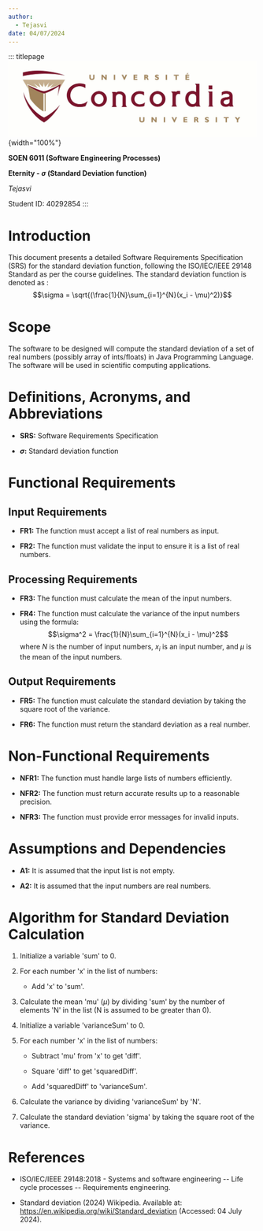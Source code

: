 ```yaml
---
author:
  - Tejasvi
date: 04/07/2024
---
```


::: titlepage
![image](University_logo.jpg){width="100%"}

**SOEN 6011 (Software Engineering Processes)**

**Eternity - $\sigma$ (Standard Deviation function)**

_Tejasvi_

Student ID: 40292854
:::

# Introduction

This document presents a detailed Software Requirements Specification
(SRS) for the standard deviation function, following the ISO/IEC/IEEE
29148 Standard as per the course guidelines. The standard deviation
function is denoted as :
$$\sigma = \sqrt{(\frac{1}{N}\sum_{i=1}^{N}(x_i - \mu)^2)}$$

# Scope

The software to be designed will compute the standard deviation of a set
of real numbers (possibly array of ints/floats) in Java Programming
Language. The software will be used in scientific computing
applications.

# Definitions, Acronyms, and Abbreviations

- **SRS:** Software Requirements Specification

- **$\sigma$:** Standard deviation function

# Functional Requirements

## Input Requirements

- **FR1:** The function must accept a list of real numbers as input.

- **FR2:** The function must validate the input to ensure it is a list
  of real numbers.

## Processing Requirements

- **FR3:** The function must calculate the mean of the input numbers.

- **FR4:** The function must calculate the variance of the input
  numbers using the formula:
  $$\sigma^2 = \frac{1}{N}\sum_{i=1}^{N}(x_i - \mu)^2$$ where $N$ is
  the number of input numbers, $x_i$ is an input number, and $\mu$ is
  the mean of the input numbers.

## Output Requirements

- **FR5:** The function must calculate the standard deviation by
  taking the square root of the variance.

- **FR6:** The function must return the standard deviation as a real
  number.

# Non-Functional Requirements

- **NFR1:** The function must handle large lists of numbers
  efficiently.

- **NFR2:** The function must return accurate results up to a
  reasonable precision.

- **NFR3:** The function must provide error messages for invalid
  inputs.

# Assumptions and Dependencies

- **A1:** It is assumed that the input list is not empty.

- **A2:** It is assumed that the input numbers are real numbers.

# Algorithm for Standard Deviation Calculation

1.  Initialize a variable 'sum' to 0.

2.  For each number 'x' in the list of numbers:

    - Add 'x' to 'sum'.

3.  Calculate the mean 'mu' ($\mu$) by dividing 'sum' by the number of
    elements 'N' in the list (N is assumed to be greater than 0).

4.  Initialize a variable 'varianceSum' to 0.

5.  For each number 'x' in the list of numbers:

    - Subtract 'mu' from 'x' to get 'diff'.

    - Square 'diff' to get 'squaredDiff'.

    - Add 'squaredDiff' to 'varianceSum'.

6.  Calculate the variance by dividing 'varianceSum' by 'N'.

7.  Calculate the standard deviation 'sigma' by taking the square root
    of the variance.

# References

- ISO/IEC/IEEE 29148:2018 - Systems and software engineering -- Life
  cycle processes -- Requirements engineering.

- Standard deviation (2024) Wikipedia. Available at:
  <https://en.wikipedia.org/wiki/Standard_deviation> (Accessed: 04
  July 2024).
